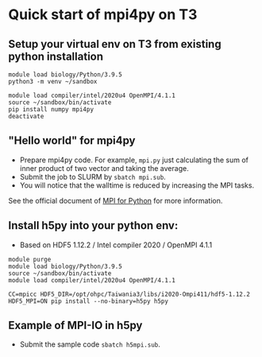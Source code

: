 # Quick start of mpi4py on T3

## Setup your virtual env on T3 from existing python installation
```
module load biology/Python/3.9.5
python3 -m venv ~/sandbox

module load compiler/intel/2020u4 OpenMPI/4.1.1
source ~/sandbox/bin/activate
pip install numpy mpi4py
deactivate
```

## "Hello world" for mpi4py

- Prepare mpi4py code. For example, `mpi.py` just calculating the sum of inner product of two vector and taking the average.
- Submit the job to SLURM by `sbatch mpi.sub`.
- You will notice that the walltime is reduced by increasing the MPI tasks.

See the official document of [MPI for Python](https://mpi4py.readthedocs.io/en/stable/) for more information.


## Install h5py into your python env:

- Based on HDF5 1.12.2 / Intel compiler 2020 / OpenMPI 4.1.1
```
module purge
module load biology/Python/3.9.5
source ~/sandbox/bin/activate
module load compiler/intel/2020u4 OpenMPI/4.1.1

CC=mpicc HDF5_DIR=/opt/ohpc/Taiwania3/libs/i2020-Ompi411/hdf5-1.12.2  HDF5_MPI=ON pip install --no-binary=h5py h5py
```

## Example of MPI-IO in h5py

- Submit the sample code `sbatch h5mpi.sub`.
